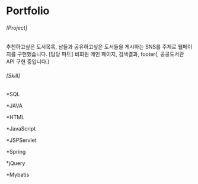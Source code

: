 # Portfolio
###### [Project]
추천하고싶은 도서목록, 남들과 공유하고싶은 도서들을 게시하는 SNS를 주제로 웹페이지를 구현했습니다.
  [담당 파트]
   비회원 메인 페이지, 검색결과, footer(, 공공도서관 API 구현 중입니다.)

###### [Skill]

*SQL

*JAVA

*HTML

*JavaScript

*JSPServlet

*Spring

*jQuery

*Mybatis
 
